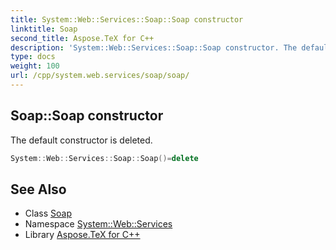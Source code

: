 ```yaml
---
title: System::Web::Services::Soap::Soap constructor
linktitle: Soap
second_title: Aspose.TeX for C++
description: 'System::Web::Services::Soap::Soap constructor. The default constructor is deleted in C++.'
type: docs
weight: 100
url: /cpp/system.web.services/soap/soap/
---
```

## Soap::Soap constructor


The default constructor is deleted.

```cpp
System::Web::Services::Soap::Soap()=delete
```

## See Also

* Class [Soap](../)
* Namespace [System::Web::Services](../../)
* Library [Aspose.TeX for C++](../../../)
